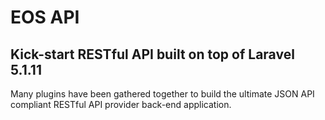 # EOS API
## Kick-start RESTful API built on top of Laravel 5.1.11

Many plugins have been gathered together to build the ultimate JSON API compliant RESTful API provider back-end application.
